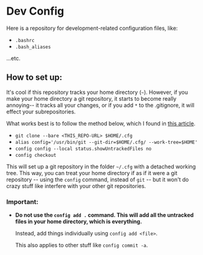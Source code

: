 # Dev Config

Here is a repository for development-related configuration files, like:

* `.bashrc`
* `.bash_aliases`

...etc.

## How to set up:

It's cool if this repository tracks your home directory (`~`). However, if you make your home directory a git repository, it starts
to become really annoying-- it tracks all your changes, or if you add `*` to the .gitignore, it will effect your subrepositories.

What works best is to follow the method below, which I found in [this article](https://developer.atlassian.com/blog/2016/02/best-way-to-store-dotfiles-git-bare-repo/).

* `git clone --bare <THIS_REPO-URL> $HOME/.cfg`
* `alias config='/usr/bin/git --git-dir=$HOME/.cfg/ --work-tree=$HOME'`
* `config config --local status.showUntrackedFiles no`
* `config checkout`

This will set up a git repository in the folder `~/.cfg` with a detached working tree. This way, you can treat your home directory if as if it were a git repository
-- using the `config` command, instead of `git` -- but it won't do crazy stuff like interfere with your other git repositories. 


### Important:

* __Do **not** use the `config add .` command. This will add all the untracked files in your home directory, which is **everything**.__

    Instead, add things individually using `config add <file>`.

    This also applies to other stuff like `config commit -a`. 